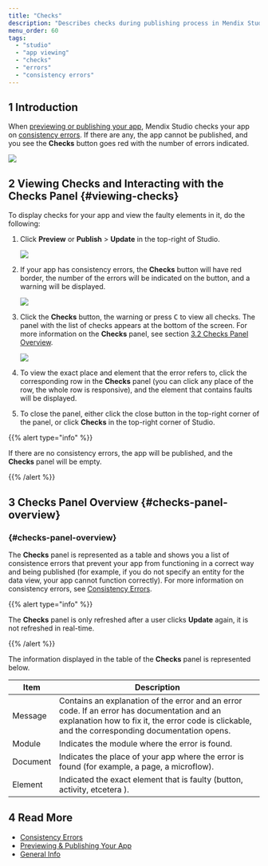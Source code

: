 ```yaml
---
title: "Checks"
description: "Describes checks during publishing process in Mendix Studio."
menu_order: 60
tags:
  - "studio"
  - "app viewing"
  - "checks"
  - "errors"
  - "consistency errors"
---
```


## 1 Introduction

When [previewing or publishing your app](publishing-app#publishing-your-app), Mendix Studio checks your app on [consistency errors](consistency-errors). If there are any, the app cannot be published, and you see the **Checks** button goes red with the number of errors indicated.

![](attachments/checks/checks-button.png)

## 2 Viewing Checks and Interacting with the Checks Panel {#viewing-checks}

To display checks for your app and view the faulty elements in it, do the following:

1. Click **Preview** or **Publish** > **Update** in the top-right of Studio.

    ![](attachments/checks/publish-update.png)

3.  If your app has consistency errors, the **Checks** button will have red border, the number of the errors will be indicated on the button, and a warning will be displayed.

    ![](attachments/checks/checks-button-red.png)

4.  Click the **Checks** button, the warning or press <kbd>C</kbd> to view all checks. The panel with the list of checks appears at the bottom of the screen. For more information on the **Checks** panel, see section [3.2 Checks Panel Overview](#checks-panel-overview).

    ![](attachments/checks/checks-panel.png)

5.  To view the exact place and element that the error refers to, click the corresponding row in the **Checks** panel (you can click any place of the row, the whole row is responsive),  and the element that contains faults will be displayed.

7. To close the panel, either click the close button in the top-right corner of the panel, or click **Checks** in the top-right corner of Studio.

{{% alert type="info" %}}

If there are no consistency errors, the app will be published, and the **Checks** panel will be empty.

{{% /alert %}}

## 3 Checks Panel Overview {#checks-panel-overview}

### {#checks-panel-overview}

The **Checks** panel is represented as a table and shows you a list of consistence errors that prevent your app from functioning in a correct way and being published (for example, if you do not specify an entity for the data view, your app cannot function correctly). For more information on consistency errors, see [Consistency Errors](consistency-errors).

{{% alert type="info" %}}

The **Checks** panel is only refreshed after a user clicks **Update** again, it is not refreshed in real-time.

{{% /alert %}}

The information displayed in the table of the **Checks** panel is represented below.

| Item     | Description                                                                                                                                                                                     |
| -------- | ----------------------------------------------------------------------------------------------------------------------------------------------------------------------------------------------- |
| Message  | Contains an explanation of the error and an error code. If an error has documentation and an explanation how to fix it, the error code is clickable, and the corresponding documentation opens. |
| Module   | Indicates the module where the error is found.                                                                                                                                                  |
| Document | Indicates the place of your app where the error is found (for example, a page, a microflow).                                                                                                    |
| Element  | Indicated the exact element that is faulty (button, activity, etcetera ).                                                                                                                       |

## 4 Read More

* [Consistency Errors](consistency-errors)
* [Previewing & Publishing Your App](publishing-app)
* [General Info](general)
